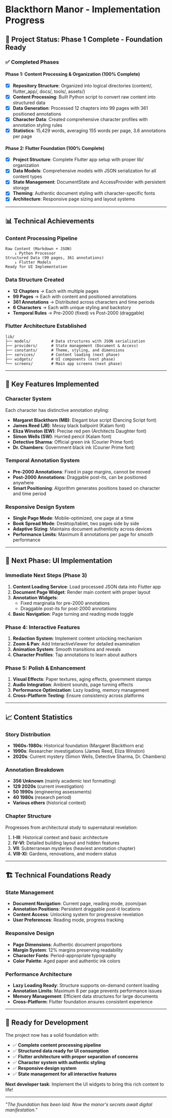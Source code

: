# Blackthorn Manor - Implementation Progress

## 🎯 Project Status: **Phase 1 Complete - Foundation Ready**

### ✅ **Completed Phases**

#### **Phase 1: Content Processing & Organization (100% Complete)**
- [x] **Repository Structure**: Organized into logical directories (content/, flutter_app/, docs/, tools/, assets/)
- [x] **Content Processing**: Built Python script to convert raw content into structured data
- [x] **Data Generation**: Processed 12 chapters into 99 pages with 361 positioned annotations
- [x] **Character Data**: Created comprehensive character profiles with annotation styling rules
- [x] **Statistics**: 15,429 words, averaging 155 words per page, 3.6 annotations per page

#### **Phase 2: Flutter Foundation (100% Complete)**
- [x] **Project Structure**: Complete Flutter app setup with proper lib/ organization
- [x] **Data Models**: Comprehensive models with JSON serialization for all content types
- [x] **State Management**: DocumentState and AccessProvider with persistent storage
- [x] **Theming**: Authentic document styling with character-specific fonts
- [x] **Architecture**: Responsive page sizing and layout systems

---

## 📊 **Technical Achievements**

### **Content Processing Pipeline**
```
Raw Content (Markdown + JSON) 
    ↓ Python Processor
Structured Data (99 pages, 361 annotations)
    ↓ Flutter Models
Ready for UI Implementation
```

### **Data Structure Created**
- **12 Chapters** → Each with multiple pages
- **99 Pages** → Each with content and positioned annotations  
- **361 Annotations** → Distributed across characters and time periods
- **6 Characters** → Each with unique styling and backstory
- **Temporal Rules** → Pre-2000 (fixed) vs Post-2000 (draggable)

### **Flutter Architecture Established**
```
lib/
├── models/         # Data structures with JSON serialization
├── providers/      # State management (Document & Access)
├── constants/      # Theme, styling, and dimensions
├── services/       # Content loading (next phase)
├── widgets/        # UI components (next phase)
└── screens/        # Main app screens (next phase)
```

---

## 🎨 **Key Features Implemented**

### **Character System**
Each character has distinctive annotation styling:
- **Margaret Blackthorn (MB)**: Elegant blue script (Dancing Script font)
- **James Reed (JR)**: Messy black ballpoint (Kalam font)  
- **Eliza Winston (EW)**: Precise red pen (Architects Daughter font)
- **Simon Wells (SW)**: Hurried pencil (Kalam font)
- **Detective Sharma**: Official green ink (Courier Prime font)
- **Dr. Chambers**: Government black ink (Courier Prime font)

### **Temporal Annotation System**
- **Pre-2000 Annotations**: Fixed in page margins, cannot be moved
- **Post-2000 Annotations**: Draggable post-its, can be positioned anywhere
- **Smart Positioning**: Algorithm generates positions based on character and time period

### **Responsive Design System**
- **Single Page Mode**: Mobile-optimized, one page at a time
- **Book Spread Mode**: Desktop/tablet, two pages side by side
- **Adaptive Sizing**: Maintains document authenticity across devices
- **Performance Limits**: Maximum 8 annotations per page for smooth performance

---

## 🔄 **Next Phase: UI Implementation**

### **Immediate Next Steps (Phase 3)**
1. **Content Loading Service**: Load processed JSON data into Flutter app
2. **Document Page Widget**: Render main content with proper layout
3. **Annotation Widgets**: 
   - Fixed marginalia for pre-2000 annotations
   - Draggable post-its for post-2000 annotations
4. **Basic Navigation**: Page turning and reading mode toggle

### **Phase 4: Interactive Features**
1. **Redaction System**: Implement content unlocking mechanism
2. **Zoom & Pan**: Add InteractiveViewer for detailed examination
3. **Animation System**: Smooth transitions and reveals
4. **Character Profiles**: Tap annotations to learn about authors

### **Phase 5: Polish & Enhancement**
1. **Visual Effects**: Paper textures, aging effects, government stamps
2. **Audio Integration**: Ambient sounds, page turning effects
3. **Performance Optimization**: Lazy loading, memory management
4. **Cross-Platform Testing**: Ensure consistency across platforms

---

## 📈 **Content Statistics**

### **Story Distribution**
- **1960s-1980s**: Historical foundation (Margaret Blackthorn era)
- **1990s**: Researcher investigations (James Reed, Eliza Winston)
- **2020s**: Current mystery (Simon Wells, Detective Sharma, Dr. Chambers)

### **Annotation Breakdown**
- **356 Unknown** (mainly academic text formatting)
- **129 2020s** (current investigation)
- **50 1990s** (engineering assessments)
- **40 1980s** (research period)
- **Various others** (historical context)

### **Chapter Structure**
Progresses from architectural study to supernatural revelation:
1. **I-III**: Historical context and basic architecture
2. **IV-VI**: Detailed building layout and hidden features
3. **VII**: Subterranean mysteries (heaviest annotation chapter)
4. **VIII-XI**: Gardens, renovations, and modern status

---

## 🏗️ **Technical Foundations Ready**

### **State Management**
- **Document Navigation**: Current page, reading mode, zoom/pan
- **Annotation Positions**: Persistent draggable post-it locations
- **Content Access**: Unlocking system for progressive revelation
- **User Preferences**: Reading mode, progress tracking

### **Responsive Design**
- **Page Dimensions**: Authentic document proportions
- **Margin System**: 12% margins preserving readability
- **Character Fonts**: Period-appropriate typography
- **Color Palette**: Aged paper and authentic ink colors

### **Performance Architecture**
- **Lazy Loading Ready**: Structure supports on-demand content loading
- **Annotation Limits**: Maximum 8 per page prevents performance issues
- **Memory Management**: Efficient data structures for large documents
- **Cross-Platform**: Flutter foundation ensures consistent experience

---

## 🎯 **Ready for Development**

The project now has a solid foundation with:
- ✅ **Complete content processing pipeline**
- ✅ **Structured data ready for UI consumption**
- ✅ **Flutter architecture with proper separation of concerns**
- ✅ **Character system with authentic styling**
- ✅ **Responsive design system**
- ✅ **State management for all interactive features**

**Next developer task**: Implement the UI widgets to bring this rich content to life!

---

*"The foundation has been laid. Now the manor's secrets await digital manifestation."*